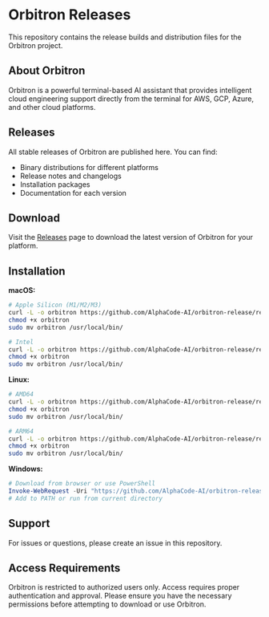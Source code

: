 # Orbitron Releases

This repository contains the release builds and distribution files for the Orbitron project.

## About Orbitron

Orbitron is a powerful terminal-based AI assistant that provides intelligent cloud engineering support directly from the terminal for AWS, GCP, Azure, and other cloud platforms.

## Releases

All stable releases of Orbitron are published here. You can find:

- Binary distributions for different platforms
- Release notes and changelogs
- Installation packages
- Documentation for each version

## Download

Visit the [Releases](https://orbitron.alphacode.ai/download) page to download the latest version of Orbitron for your platform.

## Installation

**macOS:**
```bash
# Apple Silicon (M1/M2/M3)
curl -L -o orbitron https://github.com/AlphaCode-AI/orbitron-release/releases/latest/download/orbitron-macos-arm64
chmod +x orbitron
sudo mv orbitron /usr/local/bin/

# Intel
curl -L -o orbitron https://github.com/AlphaCode-AI/orbitron-release/releases/latest/download/orbitron-macos-x86_64
chmod +x orbitron
sudo mv orbitron /usr/local/bin/
```

**Linux:**
```bash
# AMD64
curl -L -o orbitron https://github.com/AlphaCode-AI/orbitron-release/releases/latest/download/orbitron-linux-x86_64
chmod +x orbitron
sudo mv orbitron /usr/local/bin/

# ARM64
curl -L -o orbitron https://github.com/AlphaCode-AI/orbitron-release/releases/latest/download/orbitron-linux-arm64
chmod +x orbitron
sudo mv orbitron /usr/local/bin/
```

**Windows:**
```powershell
# Download from browser or use PowerShell
Invoke-WebRequest -Uri "https://github.com/AlphaCode-AI/orbitron-release/releases/latest/download/orbitron-windows-x86_64.exe" -OutFile "orbitron.exe"
# Add to PATH or run from current directory
```

## Support

For issues or questions, please create an issue in this repository.

## Access Requirements

Orbitron is restricted to authorized users only. Access requires proper authentication and approval. Please ensure you have the necessary permissions before attempting to download or use Orbitron.

